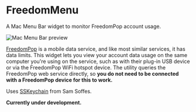 FreedomMenu
===========

A Mac Menu Bar widget to monitor FreedomPop account usage.

![Mac Menu Bar preview](../master/Docs/menubar.png?raw=true)

[FreedomPop](http://freedompop.com) is a mobile data service, and like most similar services, it has data limits.
This widget lets you view your account data usage on the same computer you're using on the service, such as with
their plug-in USB device or via the FreedomPop WiFi hotspot device. The utility queries the FreedomPop web service
directly, so **you do not need to be connected with a FreedomPop device for this to work.**

Uses [SSKeychain](https://github.com/samsoffes/sskeychain) from Sam Soffes.

**Currently under development.**
